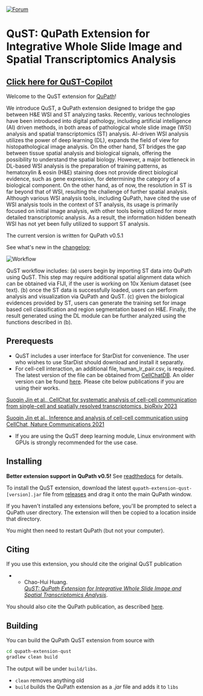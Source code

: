 [![Forum](https://img.shields.io/badge/forum-image.sc-green)](https://forum.image.sc/tag/qupath)

# QuST: QuPath Extension for Integrative Whole Slide Image and Spatial Transcriptomics Analysis

## [Click here for QuST-Copilot](./README_qustllm.md)

Welcome to the QuST extension for [QuPath](http://qupath.github.io)!

We introduce QuST, a QuPath extension designed to bridge the gap between H&E WSI and ST analyzing tasks. 
Recently, various technologies have been introduced into digital pathology, including artificial intelligence (AI) driven methods, in both areas of pathological whole slide image (WSI) analysis and spatial transcriptomics (ST) analysis. AI-driven WSI analysis utilizes the power of deep learning (DL), expands the field of view for histopathological image analysis.  On the other hand, ST bridges the gap between tissue spatial analysis and biological signals, offering the possibility to understand the spatial biology. However, a major bottleneck in DL-based WSI analysis is the preparation of training patterns, as hematoxylin & eosin (H&E) staining does not provide direct biological evidence, such as gene expression, for determining the category of a biological component. On the other hand, as of now, the resolution in ST is far beyond that of WSI, resulting the challenge of further spatial analysis. Although various WSI analysis tools, including QuPath, have cited the use of WSI analysis tools in the context of ST analysis, its usage is primarily focused on initial image analysis, with other tools being utilized for more detailed transcriptomic analysis. As a result, the information hidden beneath WSI has not yet been fully utilized to support ST analysis.

The current version is written for QuPath v0.5.1

See what's new in the [changelog](CHANGELOG.md);

![Workflow](./artifacts/qustwsi_diagram.png)

QuST workflow includes: (a) users begin by importing ST data into QuPath using QuST. This step may require additional spatial alignment data which can be obtained via FIJI, if the user is working on 10x Xenium dataset (see text). (b) once the ST data is successfully loaded, users can perform analysis and visualization via QuPath and QuST. (c) given the biological evidences provided by ST, users can generate the training set for image based cell classification and region segmentation based on H\&E. Finally, the result generated using the DL module can be further analyzed using the functions described in (b).

## Prerequests

- QuST includes a user interface for StarDist for convenience. The user who wishes to use StarDist should download and install it separatly.
- For cell-cell interaction, an additional file, human_lr_pair.csv, is required. The latest version of the file can be obtained from [CellChatDB](https://github.com/jinworks/CellChat/tree/main). An older version can be found [here](./cci_datasets/human_lr_pair.csv). Please cite below publications if you are using their works.

[Suoqin Jin et al., CellChat for systematic analysis of cell-cell communication from single-cell and spatially resolved transcriptomics, bioRxiv 2023](https://biorxiv.org/cgi/content/short/2023.11.05.565674v1)

[Suoqin Jin et al., Inference and analysis of cell-cell communication using CellChat, Nature Communications 2021](https://www.nature.com/articles/s41467-021-21246-9)

- If you are using the QuST deep learning module, Linux environment with GPUs is strongly recommended for the use case.


## Installing

**Better extension support in QuPath v0.5!**
See [readthedocs](https://qupath.readthedocs.io/en/0.5/docs/intro/extensions.html) for details.

To install the QuST extension, download the latest `qupath-extension-qust-[version].jar` file from [releases](https://github.com/qupath/qupath-extension-qust/releases) and drag it onto the main QuPath window.

If you haven't installed any extensions before, you'll be prompted to select a QuPath user directory.
The extension will then be copied to a location inside that directory.

You might then need to restart QuPath (but not your computer).


## Citing

If you use this extension, you should cite the original QuST publication

- - Chao-Hui Huang.  
[*QuST: QuPath Extension for Integrative Whole Slide Image and Spatial Transcriptomics Analysis*](https://arxiv.org/abs/2406.01613).  

You should also cite the QuPath publication, as described [here](https://qupath.readthedocs.io/en/stable/docs/intro/citing.html).


## Building

You can build the QuPath QuST extension from source with

```bash
cd qupath-extension-qust
gradlew clean build
```

The output will be under `build/libs`.

* `clean` removes anything old
* `build` builds the QuPath extension as a *.jar* file and adds it to `libs`